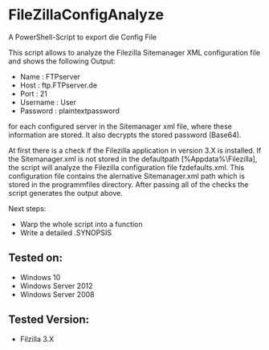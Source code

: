 # FileZillaConfigAnalyze
A PowerShell-Script to export die Config File

This script allows to analyze the Filezilla Sitemanager XML configuration file and shows the following Output:


- Name     : FTPserver
- Host     : ftp.FTPserver.de
- Port     : 21
- Username : User
- Password : plaintextpassword


for each configured server in the Sitemanager xml file, where these information are stored.
It also decrypts the stored password (Base64).

At first there is a check if the Filezilla application in version 3.X is installed.
If the Sitemanager.xml is not stored in the defaultpath [%Appdata%\Filezilla], the script will analyze the Filezilla configuration file 
fzdefaults.xml. 
This configuration file contains the alernative Sitemanager.xml path which is stored in the programmfiles directory.
After passing all of the checks the script generates the output above.

Next steps:
- Warp the whole script into a function
- Write a detailed .SYNOPSIS

Tested on:
----------
- Windows 10
- Windows Server 2012
- Windows Server 2008

Tested Version:
---------------
- Filzilla 3.X
